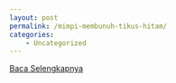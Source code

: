 ```yaml
---
layout: post
permalink: /mimpi-membunuh-tikus-hitam/
categories:
    - Uncategorized
---
```


[Baca Selengkapnya](/01)